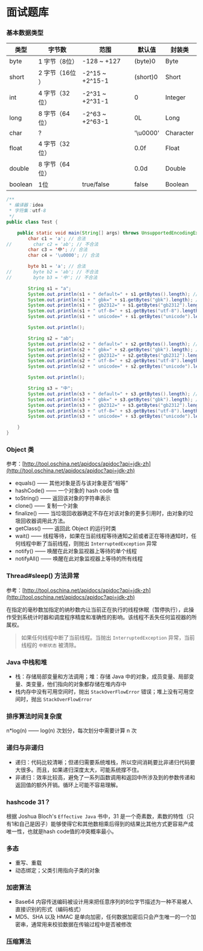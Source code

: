 # 面试题库

### 基本数据类型

| 类型 | 字节数 | 范围 | 默认值 | 封装类 |
| --- | --- | --- | --- | --- |
| byte | 1 字节（8位）| -128 ~ +127 | (byte)0 | Byte
| short | 2 字节（16位 ）| -2^15 ~ +2^15-1 | (short)0 | Short
| int | 4 字节（32位）| -2^31 ~ +2^31-1 | 0 | Integer
| long | 8 字节（64位）| -2^63 ~ +2^63-1 | 0L | Long
| char | ? |  | '\u0000' | Character
| float | 4 字节（32位）|  | 0.0f | Float
| double | 8 字节（64位）|  | 0.0d | Double
| boolean | 1位 | true/false | false | Boolean

```java
/**
 * 编译器：idea
 * 字符集：utf-8
 */
public class Test {

    public static void main(String[] args) throws UnsupportedEncodingException {
        char c1 = 'a'; // 合法
//        char c2 = 'ab'; // 不合法
        char c3 = '中'; // 合法
        char c4 = '\u0000'; // 合法

        byte b1 = 'a'; // 合法
//        byte b2 = 'ab'; // 不合法
//        byte b3 = '中'; // 不合法

        String s1 = "a";
        System.out.println(s1 + " default=" + s1.getBytes().length); // 1
        System.out.println(s1 + " gbk=" + s1.getBytes("gbk").length); // 1
        System.out.println(s1 + " gb2312=" + s1.getBytes("gb2312").length); // 1
        System.out.println(s1 + " utf-8=" + s1.getBytes("utf-8").length); // 1
        System.out.println(s1 + " unicode=" + s1.getBytes("unicode").length); // 4

        System.out.println();

        String s2 = "ab";
        System.out.println(s2 + " default=" + s2.getBytes().length); // 2
        System.out.println(s2 + " gbk=" + s2.getBytes("gbk").length); // 2
        System.out.println(s2 + " gb2312=" + s2.getBytes("gb2312").length); // 2
        System.out.println(s2 + " utf-8=" + s2.getBytes("utf-8").length); // 2
        System.out.println(s2 + " unicode=" + s2.getBytes("unicode").length); // 6

        System.out.println();

        String s3 = "中";
        System.out.println(s3 + " default=" + s3.getBytes().length); // 3
        System.out.println(s3 + " gbk=" + s3.getBytes("gbk").length); // 2
        System.out.println(s3 + " gb2312=" + s3.getBytes("gb2312").length); // 2
        System.out.println(s3 + " utf-8=" + s3.getBytes("utf-8").length); // 3
        System.out.println(s3 + " unicode=" + s3.getBytes("unicode").length); // 4

    }
}
```

### Object 类

参考：[http://tool.oschina.net/apidocs/apidoc?api=jdk-zh](http://tool.oschina.net/apidocs/apidoc?api=jdk-zh)

* equals() —— 其他对象是否与该对象是否“相等”
* hashCode() —— 一个对象的 hash code 值
* toString() —— 返回该对象的字符串表示
* clone() —— 复制一个对象
* finalize() —— 当垃圾回收器确定不存在对该对象的更多引用时，由对象的垃圾回收器调用此方法。
* getClass() —— 返回此 Object 的运行时类
* wait() —— 线程等待，如果在当前线程等待通知之前或者正在等待通知时，任何线程中断了当前线程，则抛出 `InterruptedException` 异常
* notify() —— 唤醒在此对象监视器上等待的单个线程
* notifyAll() —— 唤醒在此对象监视器上等待的所有线程

### Thread#sleep() 方法异常

参考：[http://tool.oschina.net/apidocs/apidoc?api=jdk-zh](http://tool.oschina.net/apidocs/apidoc?api=jdk-zh)

在指定的毫秒数加指定的纳秒数内让当前正在执行的线程休眠（暂停执行），此操作受到系统计时器和调度程序精度和准确性的影响。该线程不丢失任何监视器的所属权。

> 如果任何线程中断了当前线程。当抛出 `InterruptedException` 异常，当前线程的 `中断状态` 被清除。

### Java 中栈和堆

* 栈：存储局部变量和方法调用；堆：存储 Java 中的对象，成员变量、局部变量、类变量，他们指向的对象都存储在堆内存中
* 栈内存中没有可用空间时，抛出 `StackOverFlowError` 错误；堆上没有可用空间时，抛出 `StackOverFlowError`

### 排序算法时间复杂度

n*log(n) —— log(n) 次划分，每次划分中需要计算 n 次

### 递归与非递归

* 递归：代码比较清晰；但递归需要系统堆栈，所以空间消耗要比非递归代码要大很多。而且，如果递归深度太大，可能系统撑不住。 
* 非递归：效率比较高，避免了一系列函数调用和返回中所涉及到的参数传递和返回值的额外开销。循环上可能不容易理解。

### hashcode 31？

根据 Joshua Bloch's `Effective Java` 书中，31 是一个奇素数，素数的特性（只有1和自己是因子）能够使得它和其他数相乘后得到的结果比其他方式更容易产成唯一性，也就是hash code值的冲突概率最小。

### 多态

* 重写、重载
* 动态绑定；父类引用指向子类的对象

### 加密算法

* Base64 内容传送编码被设计用来把任意序列的8位字节描述为一种不易被人直接识别的形式（编码格式）
* MD5、SHA 以及 HMAC 是单向加密，任何数据加密后只会产生唯一的一个加密串，通常用来校验数据在传输过程中是否被修改

### 压缩算法

